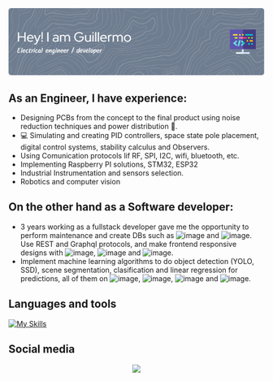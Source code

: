 ![Header](./github-header-image2.png)

## As an Engineer, I have experience:
* Designing PCBs from the concept to the final product using noise reduction techniques and power distribution :electric_plug:.
* :computer: Simulating and creating PID controllers, space state pole placement, digital control systems, stability calculus and Observers.
* Using Comunication protocols lif RF, SPI, I2C, wifi, bluetooth, etc.
* Implementing Raspberry PI solutions, STM32, ESP32
* Industrial Instrumentation and sensors selection.
* Robotics and computer vision
## On the other hand as a Software developer:
* 3 years working as a fullstack developer gave me the opportunity to perform maintenance and create DBs such as ![image](https://img.shields.io/badge/MongoDB-4EA94B?style=for-the-badge&logo=mongodb&logoColor=white) and ![image](https://img.shields.io/badge/MySQL-005C84?style=for-the-badge&logo=mysql&logoColor=white). Use REST and Graphql protocols, and make frontend responsive designs with ![image](https://img.shields.io/badge/Vue%20js-35495E?style=for-the-badge&logo=vuedotjs&logoColor=4FC08D), ![image](https://img.shields.io/badge/Tailwind_CSS-38B2AC?style=for-the-badge&logo=tailwind-css&logoColor=white) and ![image](https://img.shields.io/badge/React-20232A?style=for-the-badge&logo=react&logoColor=61DAFB).
* Implement machine learning algorithms to do object detection (YOLO, SSD), scene segmentation, clasification and linear regression for predictions, all of them on ![image](https://img.shields.io/badge/TensorFlow-FF6F00?style=for-the-badge&logo=tensorflow&logoColor=white), ![image](https://img.shields.io/badge/PyTorch-EE4C2C?style=for-the-badge&logo=pytorch&logoColor=white), ![image](https://img.shields.io/badge/Pandas-2C2D72?style=for-the-badge&logo=pandas&logoColor=white) and ![image](https://img.shields.io/badge/Numpy-777BB4?style=for-the-badge&logo=numpy&logoColor=white).

Languages and tools
--- 
[![My Skills](https://skillicons.dev/icons?i=arduino,c,cs,cpp,cmake,docker,latex,linux,matlab,py,pytorch,tensorflow,raspberrypi,css,html,js,django,graphql,jest,jquery,laravel,mongodb,mysql,postgres,vue,react,tailwind,wordpress&perline=6)](https://skillicons.dev)

Social media
---
<p align="center">
  <a href="https://www.linkedin.com/in/guillermo-raven-lusinche-839b65175/?locale=en_US">
    <img src="https://skillicons.dev/icons?i=linkedin" />
  </a>
</p>

